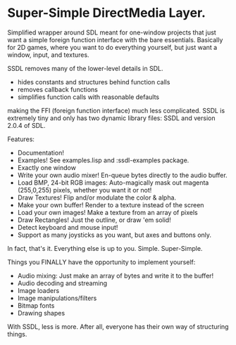 Super-Simple DirectMedia Layer.
===============================

Simplified wrapper around SDL meant for one-window projects
that just want a simple foreign function interface with the bare essentials.
Basically for 2D games, where you want to do everything yourself, but just
want a window, input, and textures.

SSDL removes many of the lower-level details in SDL.

* hides constants and structures behind function calls
* removes callback functions
* simplifies function calls with reasonable defaults

making the FFI (foreign function interface) much less complicated.
SSDL is extremely tiny and only has two dynamic library files: SSDL and version
2.0.4 of SDL.

Features:
* Documentation!
* Examples! See examples.lisp and :ssdl-examples package.
* Exactly one window
* Write your own audio mixer! En-queue bytes directly to the audio buffer.
* Load BMP, 24-bit RGB images: 
Auto-magically mask out magenta (255,0,255) pixels, 
whether you want it or not!
* Draw Textures! Flip and/or modulate the color & alpha.
* Make your own buffer! Render to a texture instead of the screen
* Load your own images! Make a texture from an array of pixels
* Draw Rectangles! Just the outline, or draw 'em solid!
* Detect keyboard and mouse input!
* Support as many joysticks as you want, but axes and buttons only.

In fact, that's it. Everything else is up to you. Simple. Super-Simple. 

Things you FINALLY have the opportunity to implement yourself:
* Audio mixing: Just make an array of bytes and write it to the buffer!
* Audio decoding and streaming
* Image loaders
* Image manipulations/filters
* Bitmap fonts
* Drawing shapes

With SSDL, less is more. After all, everyone has their own way of
structuring things.
